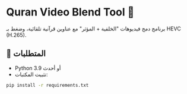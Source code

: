 # Quran Video Blend Tool 🎥

برنامج دمج فيديوهات "الخلفية + المؤثر" مع عناوين قرآنية تلقائية، وضغط بـ HEVC (H.265).

## 🚀 المتطلبات
- Python 3.9 أو أحدث
- تثبيت المكتبات:
```bash
pip install -r requirements.txt
